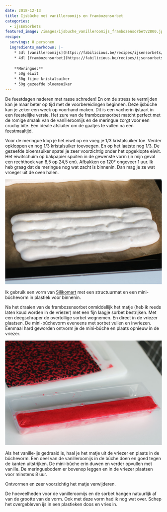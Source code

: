 ```yaml
---
date: 2018-12-13
title: Ijsbûche met vanilleroomijs en frambozensorbet
categories:
  - ijsEnSorbets
featured_image: /images/ijsbuche_vanilleroomijs_frambozensorbetV2800.jpg
recipe:
  servings: 8 personen
  ingredients_markdown: |-
    * 5dl [vanilleroomijs](https://fabilicious.be/recipes/ijsensorbets/2018/12/08/dame_blanche/)
    * 4dl [frambozensorbet](https://fabilicious.be/recipes/ijsensorbets/2018/12/08/frambozensorbet/)

    **Meringue:**  
    * 50g eiwit
    * 50g fijne kristalsuiker
    * 50g gezeefde bloemsuiker
---
```

De feestdagen naderen met rasse schreden! En om de stress te vermijden kan je maar beter op tijd met de voorbereidingen beginnen.
Deze ijsbûche kan je zeker een week op voorhand maken.
Dit is een vacherin ijstaart in een feestelijke versie.
Het zure van de frambozensorbet matcht perfect met de romige smaak van de vanilleroomijs en de meringue zorgt voor een cruchy bite. 
Een ideale afsluiter om de gaatjes te vullen na een feestmaaltijd.

<!--more-->

Voor de meringue klop je het eiwit op en voeg je 1/3 kristalsuiker toe.
Verder opkloppen en nog 1/3 kristalsuiker toevoegen.
En op het laatste nog 1/3.
De gezeefde bloemsuiker spatel je zeer voorzichtig onder het opgeklopte eiwit.
Het  eiwitschuim op bakpapier spuiten in de gewenste vorm (in mijn geval  een rechthoek  van 8,5 op 24,5 cm).
Afbakken op 120° ongeveer 1 uur. Ik heb graag dat de meringue nog wat zacht is binnenin. Dan mag je ze wat vroeger uit de oven halen.

![](/images/meringuebodem1200.jpg)

Ik gebruik een vorm van [Silikomart](https://www.silikomart.com/home_silikomart_en.html) met een structuurmat en een mini-bûchevorm in plastiek voor binnenin.

Na het draaien van de frambozensorbet onmiddellijk het matje (heb ik reeds laten koud worden in de vriezer) met een fijn laagje sorbet bestrijken.
Met een deegschraper de overtollige sorbet wegnemen.
En direct in de vriezer plaatsen.
De mini-bûchevorm eveneens met sorbet vullen en invriezen.
Éenmaal hard geworden ontvorm je de mini-bûche en plaats opnieuw in de vriezer.

![](/images/minibuche1200.jpg)

Als het vanille-ijs gedraaid is,  haal je het matje uit de vriezer en plaats in de bûchevorm.
Een deel van de vanilleroomijs in de bûche doen en goed tegen de kanten uitstrijken.
De mini-bûche erin duwen en verder opvullen met vanille.
De meringuebodem er bovenop leggen en in de vriezer plaatsen voor minstens 8 uur.

Ontvormen en zeer voorzichtig het matje verwijderen.

De hoeveelheden voor de vanilleroomijs en de sorbet hangen natuurlijk af van de grootte van de vorm. Ook met deze vorm had ik nog wat over. 
Schep het overgebleven ijs in een plastieken doos en vries in.






